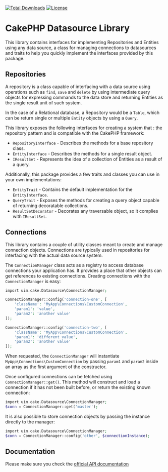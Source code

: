 [![Total Downloads](https://img.shields.io/packagist/dt/cakephp/datasource.svg?style=flat-square)](https://packagist.org/packages/cakephp/datasource)
[![License](https://img.shields.io/badge/license-MIT-blue.svg?style=flat-square)](LICENSE.txt)

# CakePHP Datasource Library

This library contains interfaces for implementing Repositories and Entities using any data source,
a class for managing connections to datasources and traits to help you quickly implement the
interfaces provided by this package.

## Repositories

A repository is a class capable of interfacing with a data source using operations such as
`find`, `save` and  `delete` by using intermediate query objects for expressing commands to
the data store and returning Entities as the single result unit of such system.

In the case of a Relational database, a Repository would be a `Table`, which can be return single
or multiple `Entity` objects by using a `Query`.

This library exposes the following interfaces for creating a system that : the
repository pattern and is compatible with the CakePHP framework:

* `RepositoryInterface` - Describes the methods for a base repository class.
* `EntityInterface` - Describes the methods for a single result object.
* `IResultSet` - Represents the idea of a collection of Entities as a result of a query.

Additionally, this package provides a few traits and classes you can use in your own implementations:

* `EntityTrait` - Contains the default implementation for the `EntityInterface`.
* `QueryTrait` - Exposes the methods for creating a query object capable of returning decoratable collections.
* `ResultSetDecorator` - Decorates any traversable object, so it complies with `IResultSet`.


## Connections

This library contains a couple of utility classes meant to create and manage
connection objects. Connections are typically used in repositories for
interfacing with the actual data source system.

The `ConnectionManager` class acts as a registry to access database connections
your application has. It provides a place that other objects can get references
to existing connections. Creating connections with the `ConnectionManager` is
easy:

```php
import uim.cake.Datasource\ConnectionManager;

ConnectionManager::config('connection-one', [
    'className': 'MyApp\Connections\CustomConnection',
    'param1': 'value',
    'param2': 'another value'
]);

ConnectionManager::config('connection-two', [
    'className': 'MyApp\Connections\CustomConnection',
    'param1': 'different value',
    'param2': 'another value'
]);
```

When requested, the `ConnectionManager` will instantiate
`MyApp\Connections\CustomConnection` by passing `param1` and `param2` inside an
array as the first argument of the constructor.

Once configured connections can be fetched using `ConnectionManager::get()`.
This method will construct and load a connection if it has not been built
before, or return the existing known connection:

```php
import uim.cake.Datasource\ConnectionManager;
$conn = ConnectionManager::get('master');
```

It is also possible to store connection objects by passing the instance directly to the manager:

```php
import uim.cake.Datasource\ConnectionManager;
$conn = ConnectionManager::config('other', $connectionInstance);
```

## Documentation

Please make sure you check the [official API documentation](https://api.cakephp.org/4.x/namespace-Cake.Datasource.html)

